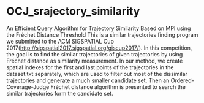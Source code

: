 # OCJ_srajectory_similarity
An Efficient Query Algorithm for Trajectory Similarity Based on MPI using the Fréchet Distance Threshold 
This is a similar trajectories finding program we submitted to the ACM SIGSPATIAL Cup 2017(http://sigspatial2017.sigspatial.org/giscup2017/). In this competition, the goal is to find the similar trajectories of given trajectories by using Fréchet distance as similarity measurement. In our method, we create spatial indexes for the first and last points of the trajectories in the dataset.txt separately, which are used to filter out most of the dissimilar trajectories and generate a much smaller candidate set. Then an Ordered-Coverage-Judge Fréchet distance algorithm is presented to search the similar trajectories form the candidate set.
